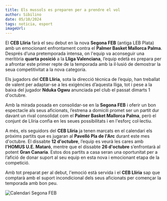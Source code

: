 ```yaml
---
title: Els mussols es preparen per a prendre el vol
author: Sibilino
date: 05/10/2024
tags: noticia, esport
imageUrl:
---
```


El **CEB Llíria** farà el seu debut en la nova **Segona FEB** (antiga LEB Plata) amb un emocionant enfrontament contra el **Palmer Basket Mallorca Palma**. Després d’una pretemporada intensa, on l'equip va aconseguir una meritòria **quarta posició** a la **Lliga Valenciana**, l’equip edetà es prepara per a afrontar este primer repte de la temporada amb la il·lusió de demostrar la seua competitivitat a la nova categoria.

Els jugadors del **CEB Llíria**, sota la direcció tècnica de l’equip, han treballat de valent per adaptar-se a les exigències d’aquesta lliga, tot i pese a la baixa del jugador **Nduka Ogwu** anunciada pel club el passat dimarts 1 d'octubre.

Amb la mirada posada en consolidar-se en la **Segona FEB** i oferir un bon espectacle als seus aficionats, l’estrena a domicili promet ser un partit dur davant un rival consolidat com el **Palmer Basket Mallorca Palma**, però el conjunt de Llíria confia en les seues possibilitats i en l'esforç col·lectiu.

A més, els seguidors del **CEB Llíria** ja tenen marcats en el calendari els pròxims partits que es jugaran al **Pavelló Pla de l'Arc** durant este mes d'octubre. El dissabte **12 d'octubre**, l’equip es veurà les cares amb **l'HOMUS U.E. Mataró**, mentre que el dissabte **26 d'octubre** s’enfrontarà al potent **Gran Canaria**. Estos dos partits a casa seran una oportunitat per a l’afició de donar suport al seu equip en esta nova i emocionant etapa de la competició.

Amb tot preparat per al debut, l'emoció està servida i el **CEB Llíria** sap que comptarà amb el suport incondicional dels seus aficionats per començar la temporada amb bon peu.

![Calendari Segona FEB](/assets/continguts/recursos/051024CalendariSegonaFEB.jpg "Calendari CEB Llíria")
